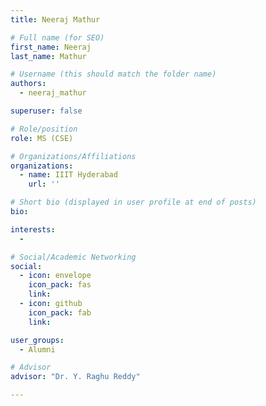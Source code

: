 ```yaml
---
title: Neeraj Mathur

# Full name (for SEO)
first_name: Neeraj
last_name: Mathur

# Username (this should match the folder name)
authors:
  - neeraj_mathur

superuser: false

# Role/position
role: MS (CSE)

# Organizations/Affiliations
organizations:
  - name: IIIT Hyderabad
    url: ''

# Short bio (displayed in user profile at end of posts)
bio: 

interests:
  - 

# Social/Academic Networking
social:
  - icon: envelope
    icon_pack: fas
    link: 
  - icon: github
    icon_pack: fab
    link: 

user_groups:
  - Alumni

# Advisor
advisor: "Dr. Y. Raghu Reddy"

---
```

